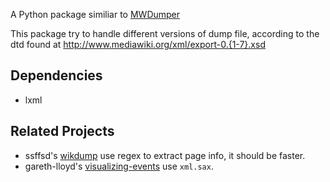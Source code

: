 A Python package similiar to [MWDumper](http://www.mediawiki.org/wiki/Manual:MWDumper)

This package try to handle different versions of dump file, according to the dtd found at
http://www.mediawiki.org/xml/export-0.{1-7}.xsd

Dependencies
-----------
- lxml

Related Projects
----------------
- ssffsd's [wikdump](https://github.com/saffsd/wikidump) use regex to extract page info, it should be faster.
- gareth-lloyd's [visualizing-events](https://github.com/gareth-lloyd/visualizing-events/blob/master/wikipedia_processor/page_parser.py)
  use `xml.sax`.
